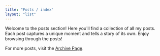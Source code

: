 ```yaml
---
title: "Posts / index"
layout: "list"
---
```


Welcome to the posts section! Here you'll find a collection of all my posts. Each post captures a unique moment and tells a story of its own. Enjoy browsing through the posts!

For more posts, visit the [Archive Page](/archives/).